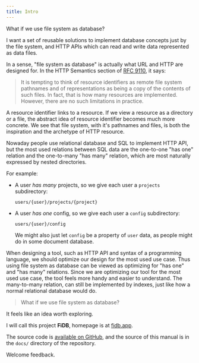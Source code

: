 ```yaml
---
title: Intro
---
```


What if we use file system as database?

I want a set of reusable solutions to implement database concepts just
by the file system, and HTTP APIs which can read and write data
represented as data files.

In a sense, "file system as database"
is actually what URL and HTTP are designed for.
In the HTTP Semantics section of
[RFC 9110](https://www.rfc-editor.org/rfc/rfc9110.html),
it says:

> It is tempting to think of resource identifiers as remote file
> system pathnames and of representations as being a copy of the
> contents of such files. In fact, that is how many resources are
> implemented. However, there are no such limitations in practice.

A resource identifier links to a resource.
If we view a resource as a directory or a file,
the abstract idea of resource identifier becomes much more concrete.
We see that file system, with it's pathnames and files, is both the
inspiration and the archetype of HTTP resource.

Nowaday people use relational database and SQL to implement HTTP API,
but the most used relations between SQL data
are the one-to-one "has one" relation
and the one-to-many "has many" relation,
which are most naturally expressed by nested directories.

For example:

- A user _has many_ projects,
  so we give each user a `projects` subdirectory:

  ```
  users/{user}/projects/{project}
  ```

- A user _has one_ config,
  so we give each user a `config` subdirectory:

  ```
  users/{user}/config
  ```

  We might also just let `config` be a property of `user` data,
  as people might do in some document database.

When designing a tool, such as HTTP API and syntax of a programming
language, we should optimize our design for the most used use case.
Thus using file system as database can be viewed as optimizing for
"has one" and "has many" relations.  Since we are optimizing our tool
for the most used use case, the tool feels more handy and easier to
understand.  The many-to-many relation, can still be implemented by
indexes, just like how a normal relational database would do.

> What if we use file system as database?

It feels like an idea worth exploring.

I will call this project **FiDB**,
homepage is at [fidb.app](https://fidb.app).

The source code is [available on GitHub](https://github.com/fidb-official/fidb),
and the source of this manual is in the `docs/` directory of the repository.

Welcome feedback.
